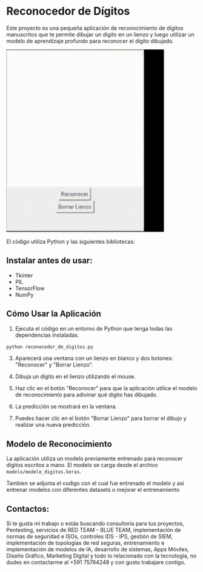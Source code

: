 # Reconocedor de Dígitos
Este proyecto es una pequeña aplicación de reconocimiento de dígitos manuscritos que te permite dibujar un dígito en un lienzo y luego utilizar un modelo de aprendizaje profundo para reconocer el dígito dibujado.

![muestra](muestra/reconocedor.gif)

El código utiliza Python y las siguientes bibliotecas:
## Instalar antes de usar:
- Tkinter
- PIL
- TensorFlow
- NumPy
  
## Cómo Usar la Aplicación

1. Ejecuta el código en un entorno de Python que tenga todas las dependencias instaladas.
```bash
python reconocedor_de_digitos.py
```

3. Aparecerá una ventana con un lienzo en blanco y dos botones: "Reconocer" y "Borrar Lienzo".

4. Dibuja un dígito en el lienzo utilizando el mouse.

5. Haz clic en el botón "Reconocer" para que la aplicación utilice el modelo de reconocimiento para adivinar qué dígito has dibujado.

6. La predicción se mostrará en la ventana.

7. Puedes hacer clic en el botón "Borrar Lienzo" para borrar el dibujo y realizar una nueva predicción.

## Modelo de Reconocimiento

La aplicación utiliza un modelo previamente entrenado para reconocer dígitos escritos a mano. El modelo se carga desde el archivo `modelo/modelo_digitos.keras`.

Tambien se adjunta el codigo con el cual fue entrenado el modelo y asi entrenar modelos con diferentes datasets o mejorar el entrenamiento

## Contactos:
Si te gusta mi trabajo o estás buscando consultoría para tus proyectos, Pentesting, servicios de RED TEAM - BLUE TEAM, implementación de normas de seguridad e ISOs, controles IDS - IPS, gestión de SIEM, implementación de topologías de red seguras, entrenamiento e implementación de modelos de IA, desarrollo de sistemas, Apps Móviles, Diseño Gráfico, Marketing Digital y todo lo relacionado con la tecnología, no dudes en contactarme al +591 75764248 y con gusto trabajare contigo.
